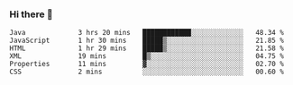 ### Hi there 👋

<!--START_SECTION:waka-->

```text
Java             3 hrs 20 mins   ████████████░░░░░░░░░░░░░   48.34 %
JavaScript       1 hr 30 mins    █████▒░░░░░░░░░░░░░░░░░░░   21.85 %
HTML             1 hr 29 mins    █████▒░░░░░░░░░░░░░░░░░░░   21.58 %
XML              19 mins         █▒░░░░░░░░░░░░░░░░░░░░░░░   04.75 %
Properties       11 mins         ▓░░░░░░░░░░░░░░░░░░░░░░░░   02.70 %
CSS              2 mins          ░░░░░░░░░░░░░░░░░░░░░░░░░   00.60 %
```

<!--END_SECTION:waka-->

<!--
**Jonas-VanHaeken/Jonas-VanHaeken** is a ✨ _special_ ✨ repository because its `README.md` (this file) appears on your GitHub profile.

Here are some ideas to get you started:

- 🔭 I’m currently working on ...
- 🌱 I’m currently learning ...
- 👯 I’m looking to collaborate on ...
- 🤔 I’m looking for help with ...
- 💬 Ask me about ...
- 📫 How to reach me: ...
- 😄 Pronouns: ...
- ⚡ Fun fact: ...
-->
